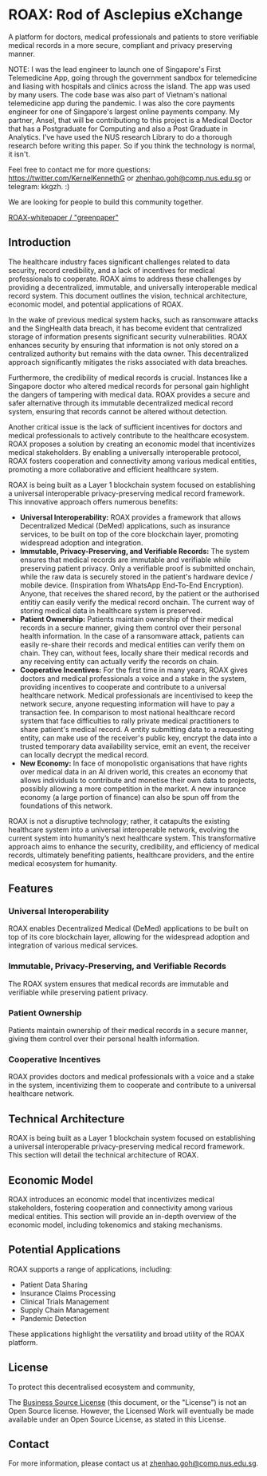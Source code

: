 # ROAX: Rod of Asclepius eXchange

A platform for doctors, medical professionals and patients to store verifiable medical records in a more secure, compliant and privacy preserving manner.

NOTE: I was the lead engineer to launch one of Singapore's First Telemedicine App, going through the government sandbox for telemedicine and liasing with hospitals and clinics across the island. The app was used by many users. The code base was also part of Vietnam's national telemedicine app during the pandemic.
I was also the core payments engineer for one of Singapore's largest online payments company. My partner, Ansel, that will be contributiong to this project is a Medical Doctor that has a Postgraduate for Computing and also a Post Graduate in Analytics.
I've have used the NUS research Library to do a thorough research before writing this paper. So if you think the technology is normal, it isn't.

Feel free to contact me for more questions: https://twitter.com/KernelKennethG or zhenhao.goh@comp.nus.edu.sg or telegram: kkgzh. :)

We are looking for people to build this community together.

[ROAX-whitepaper / "greenpaper"](https://github.com/DarkArtistry/roax-dmrx/blob/main/ROAX-greenpaper-version3.pdf)

## Introduction

The healthcare industry faces significant challenges related to data security, record credibility, and a lack of incentives for medical professionals to cooperate. ROAX aims to address these challenges by providing a decentralized, immutable, and universally interoperable medical record system. This document outlines the vision, technical architecture, economic model, and potential applications of ROAX.

In the wake of previous medical system hacks, such as ransomware attacks and the SingHealth data breach, it has become evident that centralized storage of information presents significant security vulnerabilities. ROAX enhances security by ensuring that information is not only stored on a centralized authority but remains with the data owner. This decentralized approach significantly mitigates the risks associated with data breaches.

Furthermore, the credibility of medical records is crucial. Instances like a Singapore doctor who altered medical records for personal gain highlight the dangers of tampering with medical data. ROAX provides a secure and safer alternative through its immutable decentralized medical record system, ensuring that records cannot be altered without detection.

Another critical issue is the lack of sufficient incentives for doctors and medical professionals to actively contribute to the healthcare ecosystem. ROAX proposes a solution by creating an economic model that incentivizes medical stakeholders. By enabling a universally interoperable protocol, ROAX fosters cooperation and connectivity among various medical entities, promoting a more collaborative and efficient healthcare system.

ROAX is being built as a Layer 1 blockchain system focused on establishing a universal interoperable privacy-preserving medical record framework. This innovative approach offers numerous benefits:

- **Universal Interoperability:** ROAX provides a framework that allows Decentralized Medical (DeMed) applications, such as insurance services, to be built on top of the core blockchain layer, promoting widespread adoption and integration.
- **Immutable, Privacy-Preserving, and Verifiable Records:** The system ensures that medical records are immutable and verifiable while preserving patient privacy. Only a verifiable proof is submitted onchain, while the raw data is securely stored in the patient's hardware device / mobile device. (Inspiration from WhatsApp End-To-End Encryption). Anyone, that receives the shared record, by the patient or the authorised entitiy can easily verify the medical record onchain. The current way of storing medical data in healthcare system is preserved.
- **Patient Ownership:** Patients maintain ownership of their medical records in a secure manner, giving them control over their personal health information. In the case of a ransomware attack, patients can easily re-share their records and medical entities can verify them on chain. They can, without fees, locally share their medical records and any receiving entity can actually verify the records on chain.
- **Cooperative Incentives:** For the first time in many years, ROAX gives doctors and medical professionals a voice and a stake in the system, providing incentives to cooperate and contribute to a universal healthcare network. Medical professionals are incentivised to keep the network secure, anyone requesting information will have to pay a transaction fee. In comparison to most national healthcare record system that face difficulties to rally private medical practitioners to share patient's medical record. A entity submitting data to a requesting entity, can make use of the receiver's public key, encrypt the data into a trusted temporary data availability service, emit an event, the receiver can locally decrypt the medical record.
- **New Economy:** In face of monopolistic organisations that have rights over medical data in an AI driven world, this creates an economy that allows individuals to contribute and monetise their own data to projects, possibly allowing a more competition in the market. A new insurance economy (a large portion of finance) can also be spun off from the foundations of this network.

ROAX is not a disruptive technology; rather, it catapults the existing healthcare system into a universal interoperable network, evolving the current system into humanity’s next healthcare system. This transformative approach aims to enhance the security, credibility, and efficiency of medical records, ultimately benefiting patients, healthcare providers, and the entire medical ecosystem for humanity.

## Features

### Universal Interoperability

ROAX enables Decentralized Medical (DeMed) applications to be built on top of its core blockchain layer, allowing for the widespread adoption and integration of various medical services.

### Immutable, Privacy-Preserving, and Verifiable Records

The ROAX system ensures that medical records are immutable and verifiable while preserving patient privacy.

### Patient Ownership

Patients maintain ownership of their medical records in a secure manner, giving them control over their personal health information.

### Cooperative Incentives

ROAX provides doctors and medical professionals with a voice and a stake in the system, incentivizing them to cooperate and contribute to a universal healthcare network.

## Technical Architecture

ROAX is being built as a Layer 1 blockchain system focused on establishing a universal interoperable privacy-preserving medical record framework. This section will detail the technical architecture of ROAX.

## Economic Model

ROAX introduces an economic model that incentivizes medical stakeholders, fostering cooperation and connectivity among various medical entities. This section will provide an in-depth overview of the economic model, including tokenomics and staking mechanisms.

## Potential Applications

ROAX supports a range of applications, including:

- Patient Data Sharing
- Insurance Claims Processing
- Clinical Trials Management
- Supply Chain Management
- Pandemic Detection

These applications highlight the versatility and broad utility of the ROAX platform.

## License

To protect this decentralised ecosystem and community,



The [Business Source License](https://github.com/DarkArtistry/roax-dmrx/blob/main/LICENSE) (this document, or the "License") is not an Open Source license. However, the Licensed Work will eventually be made available under an Open Source License, as stated in this License.

## Contact

For more information, please contact us at [zhenhao.goh@comp.nus.edu.sg](mailto:zhenhao.goh@comp.nus.edu.sg).


